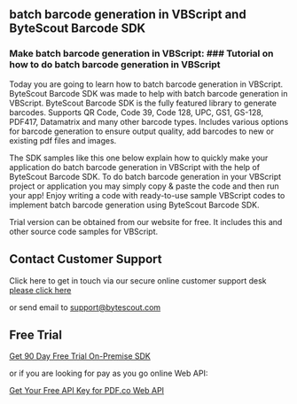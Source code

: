 ## batch barcode generation in VBScript and ByteScout Barcode SDK

### Make batch barcode generation in VBScript: ### Tutorial on how to do batch barcode generation in VBScript

Today you are going to learn how to batch barcode generation in VBScript. ByteScout Barcode SDK was made to help with batch barcode generation in VBScript. ByteScout Barcode SDK is the fully featured library to generate barcodes. Supports QR Code, Code 39, Code 128, UPC, GS1, GS-128, PDF417, Datamatrix and many other barcode types. Includes various options for barcode generation to ensure output quality, add barcodes to new or existing pdf files and images.

The SDK samples like this one below explain how to quickly make your application do batch barcode generation in VBScript with the help of ByteScout Barcode SDK. To do batch barcode generation in your VBScript project or application you may simply copy & paste the code and then run your app! Enjoy writing a code with ready-to-use sample VBScript codes to implement batch barcode generation using ByteScout Barcode SDK.

Trial version can be obtained from our website for free. It includes this and other source code samples for VBScript.

## Contact Customer Support

Click here to get in touch via our secure online customer support desk [please click here](https://bytescout.zendesk.com/hc/en-us/requests/new?subject=ByteScout%20Barcode%20SDK%20Question)

or send email to [support@bytescout.com](mailto:support@bytescout.com?subject=ByteScout%20Barcode%20SDK%20Question) 

## Free Trial

[Get 90 Day Free Trial On-Premise SDK](https://bytescout.com/download/web-installer?utm_source=github-readme)

or if you are looking for pay as you go online Web API:

[Get Your Free API Key for PDF.co Web API](https://pdf.co/documentation/api?utm_source=github-readme)